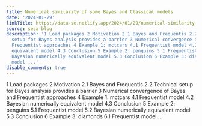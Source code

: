 ```yaml
---
title: Numerical similarity of some Bayes and Classical models
date: '2024-01-29'
linkTitle: https://data-se.netlify.app/2024/01/29/numerical-similarity-of-some-bayes-and-classical-models/
source: sesa blog
description: '1 Load packages 2 Motivation 2.1 Bayes and Frequentis 2.2 Technical
  setup for Bayes analysis provides a barrier 3 Numerical convergence of Bayes and
  Frequentist approaches 4 Example 1: mctcars 4.1 Frequentist model 4.2 Bayesian numerically
  equivalent model 4.3 Conclusion 5 Example 2: penguins 5.1 Frequentist model 5.2
  Bayesian numerically equivalent model 5.3 Conclusion 6 Example 3: diamonds 6.1 Frequentist
  model ...'
disable_comments: true
---
```

1 Load packages 2 Motivation 2.1 Bayes and Frequentis 2.2 Technical setup for Bayes analysis provides a barrier 3 Numerical convergence of Bayes and Frequentist approaches 4 Example 1: mctcars 4.1 Frequentist model 4.2 Bayesian numerically equivalent model 4.3 Conclusion 5 Example 2: penguins 5.1 Frequentist model 5.2 Bayesian numerically equivalent model 5.3 Conclusion 6 Example 3: diamonds 6.1 Frequentist model ...